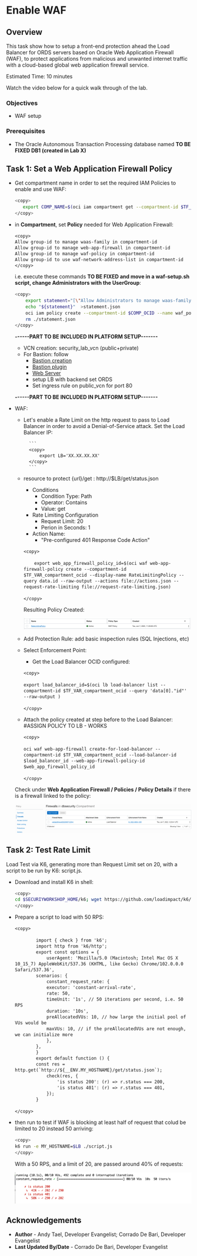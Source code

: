 
# Enable WAF

## Overview

This task show how to setup a front-end protection ahead the Load Balancer for ORDS servers based on Oracle Web Application Firewall (WAF), to protect applications from malicious and unwanted internet traffic with a cloud-based global web application firewall service.

Estimated Time: 10 minutes

Watch the video below for a quick walk through of the lab.

[](youtube:XYZABC)

### Objectives

* WAF setup

### Prerequisites

* The Oracle Autonomous Transaction Processing database named **TO BE FIXED DB1 (created in Lab X)**

## Task 1: Set a Web Application Firewall Policy

* Get compartment name in order to set the required IAM Policies to enable and use WAF:

    ```bash
    <copy>
       export COMP_NAME=$(oci iam compartment get --compartment-id $TF_VAR_compartment_ocid --query data.name --raw-output)
    </copy>
    ```


* in **Compartment**, set **Policy** needed for Web Application Firewall:

    ```text
    <copy>
    Allow group-id to manage waas-family in compartment-id
    Allow group-id to manage web-app-firewall in compartment-id
    Allow group-id to manage waf-policy in compartment-id
    Allow group-id to use waf-network-address-list in compartment-id
    </copy>
    ```

    i.e. execute these commands **TO BE FIXED and move in a waf-setup.sh script, change Administrators with the UserGroup**:

    ```bash
    <copy>
        export statement="[\"Allow Administrators to manage waas-family in ${COMP_NAME}\",\"Allow Administrators to manage web-app-firewall in ${COMP_NAME}\",\"Allow Administrators to manage waf-policy in ${COMP_NAME}\",\"Allow Administrators to use waf-network-address-list in  ${COMP_NAME}\"]"
        echo "${statement}"  >statement.json
        oci iam policy create --compartment-id $COMP_OCID --name waf_policy --description 'test waf policies' --statements file://./statement.json
        rm ./statement.json
    </copy>
    ```

  **------PART TO BE INCLUDED IN PLATFORM SETUP-------**
    * VCN creation: security_lab_vcn (public+private)
    * For Bastion: follow
        * [Bastion creation](https://blogs.oracle.com/developers/post/how-to-securely-connect-to-private-resources-for-free-via-the-oci-bastion-service)
        * [Bastion plugin](https://medium.com/@harjulthakkar/connect-to-private-compute-instance-using-oci-bastion-service-ca96a3ceea49)
        * [Web Server](https://docs.oracle.com/en/learn/lab_compute_instance/index.html#connect-to-the-instance-and-install-apache-http-server)
        * setup LB with backend set ORDS
        * Set ingress rule on public_vcn for port 80
        
  **------PART TO BE INCLUDED IN PLATFORM SETUP-------**
* WAF:

    * Let's enable a Rate Limit on the http request to pass to Load Balancer in order to avoid a Denial-of-Service attack. Set the Load Balancer IP:
            
            ```
            <copy>
                export LB='XX.XX.XX.XX'
            </copy>
            ```

    * resource to protect {url}/get : http://$LB/get/status.json

        * Conditions
            * Condition Type: Path
            * Operator: Contains
            * Value: get
        * Rate Limiting Configuration
            * Request Limit: 20
            * Perion in Seconds: 1
        * Action Name:
            * "Pre-configured 401 Response Code Action"
        
        ```
        <copy>

            export web_app_firewall_policy_id=$(oci waf web-app-firewall-policy create --compartment-id $TF_VAR_compartment_ocid --display-name RateLimitingPolicy --query data.id --raw-output --actions file://actions.json --request-rate-limiting file://request-rate-limiting.json)

        </copy>
        ```
       Resulting Policy Created:

        ![Policy Created](images/image11.png)

    
    * Add Protection Rule: add basic inspection rules (SQL Injections, etc)

    * Select Enforcement Point:
        * Get the Load Balancer OCID configured:
        ```
        <copy>

        export load_balancer_id=$(oci lb load-balancer list --compartment-id $TF_VAR_compartment_ocid --query 'data[0]."id"' --raw-output )

        </copy>
        ```
    * Attach the policy created at step before to the Load Balancer:
    #ASSIGN POLICY TO LB - WORKS
        ```
        <copy>
        
        oci waf web-app-firewall create-for-load-balancer --compartment-id $TF_VAR_compartment_ocid --load-balancer-id $load_balancer_id --web-app-firewall-policy-id $web_app_firewall_policy_id 
        
        </copy>
        ```
    Check under **Web Application Firewall / Policies / Policy Details** if there is a firewall linked to the policy:

    ![Firewall in Policy](images/image12.png)

## Task 2: Test Rate Limit

Load Test via K6, generating more than Request Limit set on 20, with a script to be run by K6: script.js.

* Download and install K6 in shell:

    ```bash
    <copy>
    cd $SECURIYWORKSHOP_HOME/k6; wget https://github.com/loadimpact/k6/releases/download/v0.27.0/k6-v0.27.0-linux64.tar.gz; tar -xzf k6-v0.27.0-linux64.tar.gz; ln k6-v0.27.0-linux64/k6 k6
    </copy>
    ```

* Prepare a script to load with 50 RPS:

    ```text
    <copy>
       
            import { check } from 'k6';
            import http from 'k6/http';
            export const options = {
                userAgent: 'Mozilla/5.0 (Macintosh; Intel Mac OS X 10_15_7) AppleWebKit/537.36 (KHTML, like Gecko) Chrome/102.0.0.0 Safari/537.36',
            scenarios: {
                constant_request_rate: {
                executor: 'constant-arrival-rate',
                rate: 50,
                timeUnit: '1s', // 50 iterations per second, i.e. 50 RPS
                duration: '10s',
                preAllocatedVUs: 10, // how large the initial pool of VUs would be
                maxVUs: 10, // if the preAllocatedVUs are not enough, we can initialize more
                },
            },
            }
            export default function () {
            const res = http.get(`http://${__ENV.MY_HOSTNAME}/get/status.json`);
                check(res, {
                    'is status 200': (r) => r.status === 200,
                    'is status 401': (r) => r.status === 401,
                });
            }

    </copy>
    ```

* then run to test if WAF is blocking at least half of request that colud be limited to 20 instead 50 arriving: 

    ```bash
    <copy>
    k6 run -e MY_HOSTNAME=$LB ./script.js
    </copy>
    ```

    With a 50 RPS, and a limit of 20, are passed around 40% of requests:

    ![Data Safe enabled](images/image10.png)

## Acknowledgements

* **Author** - Andy Tael, Developer Evangelist;
               Corrado De Bari, Developer Evangelist
* **Last Updated By/Date** - Corrado De Bari, Developer Evangelist
